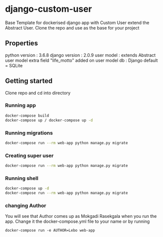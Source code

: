 # django-custom-user

Base Template for dockerised django app with Custom User extend the Abstract User. Clone the repo and use as the base for your project

## Properties
python version : 3.6.8
django version : 2.0.9
user model : extends Abstract user model extra field "life_motto" added on user model
db : Django default = SQLite

## Getting started
Clone repo and cd into directory

### Running app

```bash
docker-compose build
docker-compose up / docker-compose up -d
```

### Running migrations 
```bash
docker-compose run --rm web-app python manage.py migrate
```

### Creating super user
```bash
docker-compose run --rm web-app python manage.py migrate
```

### Running shell 
```bash
docker-compose up -d
docker-compose run --rm web-app python manage.py migrate
```

### changing Author
You will see that Author comes up as Mokgadi Rasekgala when you run the app. Change it the docker-compose.yml file to your name  or by running
```shell
docker-compose run -e AUTHOR=Lebo web-app
```
